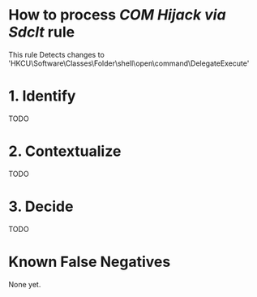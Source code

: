 # How to process *COM Hijack via Sdclt* rule
This rule Detects changes to 'HKCU\Software\Classes\Folder\shell\open\command\DelegateExecute'

# 1. Identify
TODO

# 2. Contextualize
TODO

# 3. Decide
TODO

# Known False Negatives
None yet.
